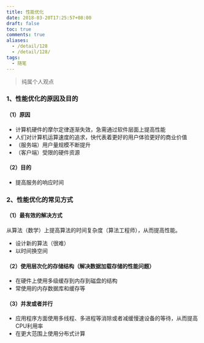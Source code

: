 ```yaml
---
title: 性能优化
date: 2018-03-20T17:25:57+08:00
draft: false
toc: true
comments: true
aliases:
  - /detail/128
  - /detail/128/
tags:
  - 随笔
---
```


> 纯属个人观点

### 1、性能优化的原因及目的

#### （1）原因

* 计算机硬件的摩尔定律逐渐失效，急需通过软件层面上提高性能
* 人们对计算机运算速度的追求，快代表着更好的用户体验更好的商业价值
* （服务端）用户量规模不断提升
* （客户端）受限的硬件资源

#### （2）目的

* 提高服务的响应时间

### 2、性能优化的常见方式

#### （1）最有效的解决方式

从算法（数学）上提高算法的时间复杂度（算法工程师），从而提高性能。

* 设计新的算法（很难）
* 以时间换空间

#### （2）使用层次化的存储结构（解决数据加载存储的性能问题）

* 在硬件上使用多级缓存到内存到磁盘的结构
* 常使用的内存数据库和缓存等

#### （3）并发或者并行

* 应用程序方面使用多线程、多进程等消除或者减缓慢速设备的等待，从而提高CPU利用率
* 在更大范围上使用分布式计算
